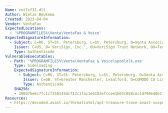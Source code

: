 ```yaml
---
Name: vntfxf32.dll
Author: Wietze Beukema
Created: 2023-04-04
Vendor: VentaFax
ExpectedLocations:
  - '%PROGRAMFILES%\Venta\VentaFax & Voice'
ExpectedSignatureInformation:
  - Subject: C=RU, ST=St. Petersburg, L=St. Petersburg, O=Venta Association, OU=Digital ID Class 3 - Microsoft Software Validation v2, CN=Venta Association
    Issuer: C=US, O='VeriSign, Inc.', OU=VeriSign Trust Network, OU=Terms of use at https://www.verisign.com/rpa (c)10, CN=VeriSign Class 3 Code Signing 2010 CA
    Type: Authenticode
VulnerableExecutables:
  - Path: '%PROGRAMFILES%\Venta\VentaFax & Voice\spoololk.exe'
    Type: Sideloading
    ExpectedSignatureInformation:
      - Subject: C=RU, ST=St. Petersburg, L=St. Petersburg, O=Venta Association, CN=Venta Association
        Issuer: C=GB, ST=Greater Manchester, L=Salford, O=COMODO CA Limited, CN=COMODO RSA Code Signing CA
        Type: Authenticode
    SHA256:
    - 390d75e6c7fc1cf258145dc712c1fac1eb183efccee1b03c058cec1d790e46b1
Resources:
  - https://decoded.avast.io/threatintel/apt-treasure-trove-avast-suspects-chinese-apt-group-mustang-panda-is-collecting-data-from-burmese-government-agencies-and-opposition-groups/
---
```


